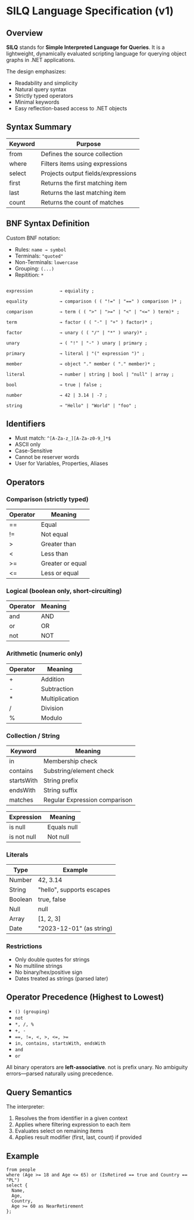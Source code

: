 # SILQ Language Specification (v1)

## Overview

**SILQ** stands for **Simple Interpreted Language for Queries**.
It is a lightweight, dynamically evaluated scripting language for querying object graphs in .NET applications.

The design emphasizes:

- Readability and simplicity
- Natural query syntax
- Strictly typed operators
- Minimal keywords
- Easy reflection-based access to .NET objects

## Syntax Summary

| Keyword | Purpose                            |
| ------- | ---------------------------------- |
| from    | Defines the source collection      |
| where   | Filters items using expressions    |
| select  | Projects output fields/expressions |
| first   | Returns the first matching item    |
| last    | Returns the last matching item     |
| count   | Returns the count of matches       |

## BNF Syntax Definition

Custom BNF notation:

- Rules: `name → symbol`
- Terminals: `"quoted"`
- Non-Terminals: `lowercase`
- Grouping: `(...)`
- Repitition: `*`

<!-- program             → query* EOF ;

query               → modifier "from" identifier where select projection alias? ";";

modifier            → "first" | "last" | "count";

where               → "where" ( expression | function) ;

select              → "select" projection | ;

projection          → member | "{" member* "}" ;

function            → "contains" | "in" | "startsWith" | "endsWith";

alias               → "as" identifier; -->

```bnf

expression          → equiality ;

equality            → comparison ( ( "!=" | "==" ) comparison )* ;

comparison          → term ( ( ">" | ">=" | "<" | "<=" ) term)* ;

term                → factor ( ( "-" | "+" ) factor)* ;

factor              → unary ( ( "/" | "*" ) unary)* ;

unary               → ( "!" | "-" ) unary | primary ;

primary             → literal | "(" expression ")" ;

member              → object "." member ( "." member)* ;

literal             → number | string | bool | "null" | array ;

bool                → true | false ;

number              → 42 | 3.14 | -7 ;

string              → "Hello" | "World" | "foo" ;

```
<!-- array               → [ literal ] ; -->

## Identifiers

- Must match: `^[A-Za-z_][A-Za-z0-9_]*$`
- ASCII only
- Case-Sensitive
- Cannot be reserver words
- User for Variables, Properties, Aliases

## Operators

### Comparison (strictly typed)

| Operator | Meaning          |
| -------- | ---------------- |
| ==       | Equal            |
| !=       | Not equal        |
| >        | Greater than     |
| <        | Less than        |
| >=       | Greater or equal |
| <=       | Less or equal    |

### Logical (boolean only, short-circuiting)

| Operator | Meaning |
| -------- | ------- |
| and      | AND     |
| or       | OR      |
| not      | NOT     |

### Arithmetic (numeric only)

| Operator | Meaning        |
| -------- | -------------- |
| +        | Addition       |
| -        | Subtraction    |
| \*       | Multiplication |
| /        | Division       |
| %        | Modulo         |

### Collection / String

| Keyword    | Meaning                       |
| ---------- | ----------------------------- |
| in         | Membership check              |
| contains   | Substring/element check       |
| startsWith | String prefix                 |
| endsWith   | String suffix                 |
| matches    | Regular Expression comparison |

| Expression  | Meaning     |
| ----------- | ----------- |
| is null     | Equals null |
| is not null | Not null    |

### Literals

| Type    | Example                   |
| ------- | ------------------------- |
| Number  | 42, 3.14                  |
| String  | "hello", supports escapes |
| Boolean | true, false               |
| Null    | null                      |
| Array   | [1, 2, 3]                 |
| Date    | "2023-12-01" (as string)  |

### Restrictions
- Only double quotes for strings
- No multiline strings
- No binary/hex/positive sign
- Dates treated as strings (parsed later)

## Operator Precedence (Highest to Lowest)
- `() (grouping)`
- `not`
- `*, /, %`
- `+, -`
- `==, !=, <, >, <=, >=`
- `in, contains, startsWith, endsWith`
- `and`
- `or`

All binary operators are **left-associative**. not is prefix unary. No ambiguity errors—parsed naturally using precedence.

## Query Semantics
The interpreter:
1. Resolves the from identifier in a given context
2. Applies where filtering expression to each item
3. Evaluates select on remaining items
4. Applies result modifier (first, last, count) if provided

## Example

```silq
from people
where (Age >= 18 and Age <= 65) or (IsRetired == true and Country == "PL")
select {
  Name,
  Age,
  Country,
  Age >= 60 as NearRetirement
};
```